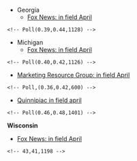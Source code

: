 * Georgia
  - [Fox News: in field April](https://static.foxnews.com/foxnews.com/content/uploads/2024/04/Fox_April-11-16-2024_GEORGIA_Topline_April-18-Release-1.pdf)
~~~
<!-- Poll(0.39,0.44,1128) -->
~~~

* Michigan
  - [Fox News: in field April](https://static.foxnews.com/foxnews.com/content/uploads/2024/04/Fox_April-11-16-2024_MICHIGAN_Topline_April-18-Release.pdf)
~~~
<!-- Poll(0.40,0.42,1126) -->
~~~
  - [Marketing Resource Group: in field April](https://www.realclearpolitics.com/docs/2024/michigan-poll-presidential-election-Press_Release.pdf)
~~~
<!-- Poll,(0.36,0.42,600) -->
~~~


- [Quinnipiac in field april](https://poll.qu.edu/images/polling/nc/nc04102024_ncaa99.pdf)
~~~
<!-- Poll(0.46,0.48,1401) -->
~~~


**Wisconsin**
  - [Fox News: in field April](https://static.foxnews.com/foxnews.com/content/uploads/2024/04/b002d3b3-Fox_April-11-16-2024_WISCONSIN_Topline_April-18-Release.pdf)
~~~
<!-- 43,41,1198 -->
~~~